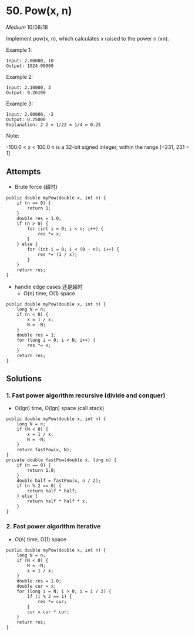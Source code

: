 # 50. Pow(x, n)
*Medium*
10/08/18

Implement pow(x, n), which calculates x raised to the power n (xn).

Example 1:
```
Input: 2.00000, 10
Output: 1024.00000
```
Example 2:
```
Input: 2.10000, 3
Output: 9.26100
```
Example 3:
```
Input: 2.00000, -2
Output: 0.25000
Explanation: 2-2 = 1/22 = 1/4 = 0.25
```
Note:

-100.0 < x < 100.0
n is a 32-bit signed integer, within the range [−231, 231 − 1]

## Attempts
* Brute force (超时)
```
public double myPow(double x, int n) {
    if (n == 0) {
        return 1;
    }
    double res = 1.0;
    if (n > 0) {
        for (int i = 0; i < n; i++) {
            res *= x;
        }
    } else {
        for (int i = 0; i < (0 - n); i++) {
            res *= (1 / x);
        }
    }
    return res;
}
```
  - handle edge cases 还是超时
    - O(n) time, O(1) space
```
public double myPow(double x, int n) {
    long N = n;
    if (n < 0) {
        x = 1 / x;
        N = -N;
    }
    double res = 1;
    for (long i = 0; i < N; i++) {
        res *= x;
    }
    return res;
}
```

## Solutions
### 1. Fast power algorithm recursive (divide and conquer)
* O(lgn) time, O(lgn) space (call stack)
```
public double myPow(double x, int n) {
    long N = n;
    if (N < 0) {
        x = 1 / x;
        N = -N;
    }
    return fastPow(x, N);
}
private double fastPow(double x, long n) {
    if (n == 0) {
        return 1.0;
    }
    double half = fastPow(x, n / 2);
    if (n % 2 == 0) {
        return half * half;
    } else {
        return half * half * x;
    }
}
```
### 2. Fast power algorithm iterative
* O(n) time, O(1) space
```
public double myPow(double x, int n) {
    long N = n;
    if (N < 0) {
        N = -N;
        x = 1 / x;
    }
    double res = 1.0;
    double cur = x;
    for (long i = N; i > 0; i = i / 2) {
        if (i % 2 == 1) {
            res *= cur;
        }
        cur = cur * cur;
    }
    return res;
}
```
